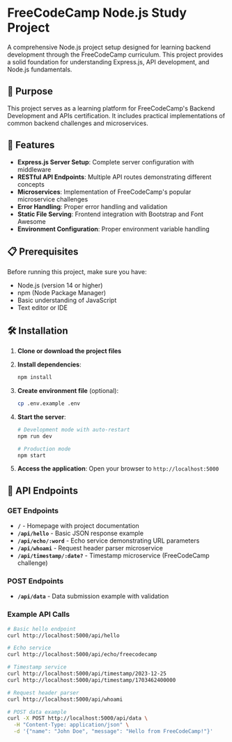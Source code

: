 # FreeCodeCamp Node.js Study Project

A comprehensive Node.js project setup designed for learning backend development through the FreeCodeCamp curriculum. This project provides a solid foundation for understanding Express.js, API development, and Node.js fundamentals.

## 🎯 Purpose

This project serves as a learning platform for FreeCodeCamp's Backend Development and APIs certification. It includes practical implementations of common backend challenges and microservices.

## 🚀 Features

- **Express.js Server Setup**: Complete server configuration with middleware
- **RESTful API Endpoints**: Multiple API routes demonstrating different concepts
- **Microservices**: Implementation of FreeCodeCamp's popular microservice challenges
- **Error Handling**: Proper error handling and validation
- **Static File Serving**: Frontend integration with Bootstrap and Font Awesome
- **Environment Configuration**: Proper environment variable handling

## 📋 Prerequisites

Before running this project, make sure you have:

- Node.js (version 14 or higher)
- npm (Node Package Manager)
- Basic understanding of JavaScript
- Text editor or IDE

## 🛠 Installation

1. **Clone or download the project files**

2. **Install dependencies**:
   ```bash
   npm install
   ```

3. **Create environment file** (optional):
   ```bash
   cp .env.example .env
   ```

4. **Start the server**:
   ```bash
   # Development mode with auto-restart
   npm run dev
   
   # Production mode
   npm start
   ```

5. **Access the application**:
   Open your browser to `http://localhost:5000`

## 🔗 API Endpoints

### GET Endpoints

- **`/`** - Homepage with project documentation
- **`/api/hello`** - Basic JSON response example
- **`/api/echo/:word`** - Echo service demonstrating URL parameters
- **`/api/whoami`** - Request header parser microservice
- **`/api/timestamp/:date?`** - Timestamp microservice (FreeCodeCamp challenge)

### POST Endpoints

- **`/api/data`** - Data submission example with validation

### Example API Calls

```bash
# Basic hello endpoint
curl http://localhost:5000/api/hello

# Echo service
curl http://localhost:5000/api/echo/freecodecamp

# Timestamp service
curl http://localhost:5000/api/timestamp/2023-12-25
curl http://localhost:5000/api/timestamp/1703462400000

# Request header parser
curl http://localhost:5000/api/whoami

# POST data example
curl -X POST http://localhost:5000/api/data \
  -H "Content-Type: application/json" \
  -d '{"name": "John Doe", "message": "Hello from FreeCodeCamp!"}'
